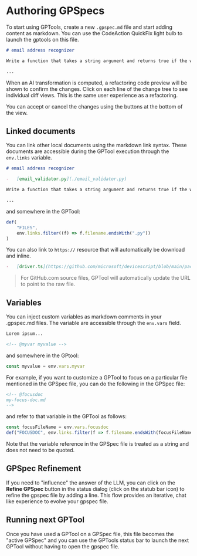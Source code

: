 # Authoring GPSpecs

To start using GPTools, create a new `.gpspec.md` file and start adding content as markdown. You can use the CodeAction QuickFix light bulb to launch the gptools on this file.

```markdown A sample CoArch document.
# email address recognizer

Write a function that takes a string argument and returns true if the whole string is a valid email address, false otherwise.

...
```

When an AI transformation is computed, a refactoring code preview will be shown to confirm the changes. Click on each line of the change tree to see individual diff views. This is the same user experience as a refactoring.

You can accept or cancel the changes using the buttons at the bottom of the view.

## Linked documents

You can link other local documents using the markdown link syntax. These documents are accessible during the GPTool
execution through the `env.links` variable.

```markdown A sample CoArch document.
# email address recognizer

-   [email_validator.py](./email_validator.py)

Write a function that takes a string argument and returns true if the whole string is a valid email address, false otherwise.

...
```

and somewhere in the GPTool:

```js
def(
    "FILES",
    env.links.filter((f) => f.filename.endsWith(".py"))
)
```

You can also link to `https://` resource that will automatically be download and inline.

```markdown
-   [driver.ts](https://github.com/microsoft/devicescript/blob/main/packages/drivers/src/driver.ts)
```

> For GitHub.com source files, GPTool will automatically update the URL to point to the raw file.

## Variables

You can inject custom variables as markdown comments in your .gpspec.md files. The variable are accessible through the `env.vars` field.

```markdown
Lorem ipsum...

<!-- @myvar myvalue -->
```

and somewhere in the GPtool:

```js
const myvalue = env.vars.myvar
```
For example, if you want to customize a GPTool to focus on a particular file mentioned in the GPSpec file, you can do the following in the GPSpec file:

```markdown
<!-- @focusdoc
my-focus-doc.md
-->
```
and refer to that variable in the GPTool as follows:

```js
const focusFileName = env.vars.focusdoc
def("FOCUSDOC", env.links.filter(f => f.filename.endsWith(focusFileName)))
```
Note that the variable reference in the GPSpec file is treated as a string and does not need to be quoted.

## GPSpec Refinement

If you need to "influence" the answer of the LLM, you can click on the **Refine GPSpec** button in the status dialog (click on the statub bar icon) to refine the gpspec file
by adding a line. This flow provides an iterative, chat like experience to evolve your gpspec file.

## Running next GPTool

Once you have used a GPTool on a GPSpec file, this file becomes the "active GPSpec"
and you can use the GPTools status bar to launch the next GPTool without having
to open the gpspec file.

